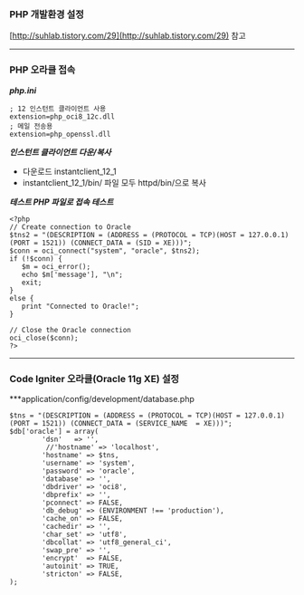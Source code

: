 
### PHP 개발환경 설정

[http://suhlab.tistory.com/29](http://suhlab.tistory.com/29) 참고

---
### PHP 오라클 접속

***php.ini***

	; 12 인스턴트 클라이언트 사용
	extension=php_oci8_12c.dll
	; 메일 전송용
	extension=php_openssl.dll

***인스턴트 클라이언트 다운/복사*** 

* 다운로드 instantclient_12_1
* instantclient_12_1/bin/ 파일 모두 httpd/bin/으로 복사

***테스트 PHP 파일로 접속 테스트***
 
	<?php
	// Create connection to Oracle
	$tns2 = "(DESCRIPTION = (ADDRESS = (PROTOCOL = TCP)(HOST = 127.0.0.1)(PORT = 1521)) (CONNECT_DATA = (SID = XE)))";
	$conn = oci_connect("system", "oracle", $tns2);
	if (!$conn) {
	   $m = oci_error();
	   echo $m['message'], "\n";
	   exit;
	}
	else {
	   print "Connected to Oracle!";
	}
	
	// Close the Oracle connection
	oci_close($conn);
	?>

---
### Code Igniter 오라클(Oracle 11g XE) 설정

***application/config/development/database.php

	$tns = "(DESCRIPTION = (ADDRESS = (PROTOCOL = TCP)(HOST = 127.0.0.1)(PORT = 1521)) (CONNECT_DATA = (SERVICE_NAME  = XE)))";
	$db['oracle'] = array(
			'dsn'	=> '',
			 //'hostname' => 'localhost',
			'hostname' => $tns,
			'username' => 'system',
			'password' => 'oracle',
			'database' => '',
			'dbdriver' => 'oci8',
			'dbprefix' => '',
			'pconnect' => FALSE,
			'db_debug' => (ENVIRONMENT !== 'production'),
			'cache_on' => FALSE,
			'cachedir' => '',
			'char_set' => 'utf8',
			'dbcollat' => 'utf8_general_ci',
			'swap_pre' => '',
			'encrypt'  => FALSE,
			'autoinit' => TRUE,
			'stricton' => FALSE,
	);



